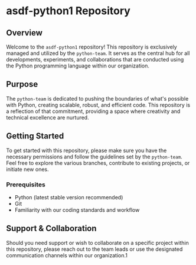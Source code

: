 # asdf-python1 Repository

## Overview

Welcome to the `asdf-python1` repository! This repository is exclusively managed and utilized by the `python-team`. It serves as the central hub for all developments, experiments, and collaborations that are conducted using the Python programming language within our organization.

## Purpose

The `python-team` is dedicated to pushing the boundaries of what's possible with Python, creating scalable, robust, and efficient code. This repository is a reflection of that commitment, providing a space where creativity and technical excellence are nurtured.

## Getting Started

To get started with this repository, please make sure you have the necessary permissions and follow the guidelines set by the `python-team`. Feel free to explore the various branches, contribute to existing projects, or initiate new ones.

### Prerequisites

- Python (latest stable version recommended)
- Git
- Familiarity with our coding standards and workflow


## Support & Collaboration

Should you need support or wish to collaborate on a specific project within this repository, please reach out to the team leads or use the designated communication channels within our organization.1
